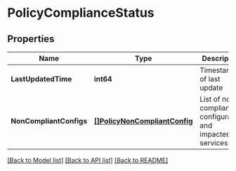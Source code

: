 # PolicyComplianceStatus

## Properties
Name | Type | Description | Notes
------------ | ------------- | ------------- | -------------
**LastUpdatedTime** | **int64** | Timestamp of last update | [optional] [default to null]
**NonCompliantConfigs** | [**[]PolicyNonCompliantConfig**](PolicyNonCompliantConfig.md) | List of non compliant configuration and impacted services | [optional] [default to null]

[[Back to Model list]](../README.md#documentation-for-models) [[Back to API list]](../README.md#documentation-for-api-endpoints) [[Back to README]](../README.md)


